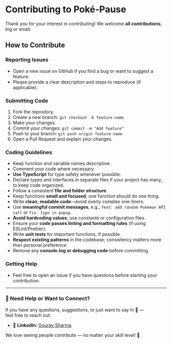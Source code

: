 # Contributing to Poké-Pause

Thank you for your interest in contributing! We welcome **all contributions**, big or small.

## How to Contribute

### Reporting Issues
- Open a new issue on GitHub if you find a bug or want to suggest a feature.
- Please provide a clear description and steps to reproduce (if applicable).

### Submitting Code
1. Fork the repository.
2. Create a new branch: `git checkout -b feature-name`
3. Make your changes.
4. Commit your changes: `git commit -m "Add feature"`
5. Push to your branch: `git push origin feature-name`
6. Open a Pull Request and explain your changes.

### Coding Guidelines 
- Keep function and variable names descriptive.  
- Comment your code where necessary.  
- **Use TypeScript** for type safety whenever possible.  
- Declare types and interfaces in separate files if your project has many, to keep code organized.  
- Follow a consistent **file and folder structure**.  
- Keep functions **small and focused**; one function should do one thing.  
- Write **clean, readable code**—avoid overly complex one-liners.  
- Use **meaningful commit messages**, e.g., `feat: add random Pokémon API call` or `fix: typo in popup`.  
- **Avoid hardcoding values**; use constants or configuration files.  
- Ensure your **code passes linting and formatting rules** (if using ESLint/Prettier).  
- Write **unit tests** for important functions, if possible.  
- **Respect existing patterns** in the codebase; consistency matters more than personal preference.  
- Remove any **console.log or debugging code** before committing.  

### Getting Help
- Feel free to open an issue if you have questions before starting your contribution.

---

### 💬 Need Help or Want to Connect?

If you have any questions, suggestions, or just want to say hi 👋 —  
feel free to reach out:

- 💼 **LinkedIn:** [Gourav Sharma](https://www.linkedin.com/in/dev-gourav-sharma/)  

We love seeing people contribute — no matter your skill level! 💖
